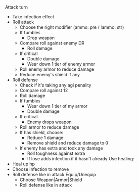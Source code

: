 Attack turn
- Take infection effect
- Roll attack
  - Choose the right modifier (ammo: pre / !ammo: str)
  - If fumbles
    - Drop weapon
  - Compare roll against enemy DR
    - Roll damage
  - If critical 
    - Double damage
    - Wear down 1 tier of enemy armor
  - Roll enemy armor to reduce damage
  - Reduce enemy's shield if any
- Roll defense
  - Check if it's taking any agi penality
  - Compare roll against 12
  - Roll damage
  - If fumbles
    - Wear down 1 tier of my armor
    - Double damage
  - If critical
    - Enemy drops weapon
  - Roll armor to reduce damage
  - If has shield, choose:
    - Reduce 1 damage
    - Remove shield and reduce damage to 0
  - If enemy has extra and took any damage
    - Roll toughness against extra
    - If lose adds infection if it hasn't already
Use healing:
- Heal up hp
- Choose infection to remove
- Roll defense like in attack
Equip/Unequip 
  - Choose Weapon|Armor|Shield
  - Roll defense like in attack